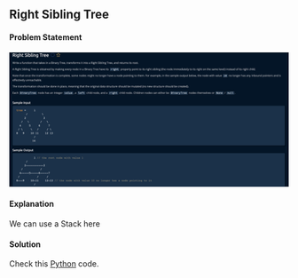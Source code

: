 ## Right Sibling Tree

#### Problem Statement


![alt text](algoexpert.io/questions/Right_Sibling_Tree.png "Right_Sibling_Tree")



#### Explanation

We can use a Stack here


#### Solution

Check this [Python](../python/Right_Sibling_Tree.py) code.

